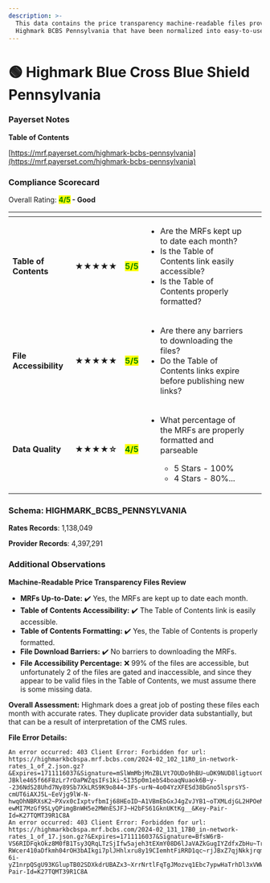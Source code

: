 ```yaml
---
description: >-
  This data contains the price transparency machine-readable files provided by
  Highmark BCBS Pennsylvania that have been normalized into easy-to-use tables.
---
```


# 🟢 Highmark Blue Cross Blue Shield Pennsylvania

### Payerset Notes

**Table of Contents**

[https://mrf.payerset.com/highmark-bcbs-pennsylvania](https://mrf.payerset.com/highmark-bcbs-pennsylvania)

### Compliance Scorecard

Overall Rating: <mark style="color:green;">**4/5**</mark>**&#x20;- Good**

<table data-view="cards"><thead><tr><th></th><th></th><th></th><th></th><th data-hidden data-card-cover data-type="files"></th></tr></thead><tbody><tr><td><strong>Table of Contents</strong></td><td><strong>★★★★★</strong></td><td><mark style="color:green;"><strong>5/5</strong></mark></td><td><ul><li>Are the MRFs kept up to date each month? </li><li>Is the Table of Contents link easily accessible?</li><li>Is the Table of Contents properly formatted?</li></ul></td><td></td></tr><tr><td><strong>File Accessibility</strong></td><td><strong>★★★★★</strong></td><td><mark style="color:green;"><strong>5/5</strong></mark></td><td><ul><li>Are there any barriers to downloading the files?</li><li>Do the Table of Contents links expire before publishing new links?</li></ul></td><td></td></tr><tr><td><strong>Data Quality</strong></td><td><strong>★★★★☆</strong></td><td><mark style="color:green;"><strong>4/5</strong></mark></td><td><ul><li><p>What percentage of the MRFs are properly formatted and parseable</p><ul><li>5 Stars - 100%</li><li>4 Stars - 80%...</li></ul></li></ul></td><td></td></tr></tbody></table>

### Schema: HIGHMARK\_BCBS\_PENNSYLVANIA

**Rates Records**: 1,138,049

**Provider Records**: 4,397,291

### Additional Observations

**Machine-Readable Price Transparency Files Review**

* **MRFs Up-to-Date:** ✔️ Yes, the MRFs are kept up to date each month.
* **Table of Contents Accessibility:** ✔️ The Table of Contents link is easily accessible.
* **Table of Contents Formatting:** ✔️ Yes, the Table of Contents is properly formatted.
* **File Download Barriers:** ✔️ No barriers to downloading the MRFs.
* **File Accessibility Percentage:** ❌ 99% of the files are accessible, but unfortunately 2 of the files are gated and inaccessible, and since they appear to be valid files in the Table of Contents, we must assume there is some missing data.

**Overall Assessment:** Highmark does a great job of posting these files each month with accurate rates. They duplicate provider data substantially, but that can be a result of interpretation of the CMS rules.

**File Error Details:**

```
An error occurred: 403 Client Error: Forbidden for url: https://highmarkbcbspa.mrf.bcbs.com/2024-02_102_11R0_in-network-rates_1_of_2.json.gz?&Expires=1711116037&Signature=mSlWmMbjMnZBLVt7OUDo9hBU~uDK9NUD8ligtuorGyn0ccHWlU3NgeeOsrLcG~OV6-JBkle465f66F8zLr7rOaPWZqsIFs1ki~5I35p0m1ebS4boaqNuaok6B~y--236NdS28Uhd7Ny89Sb7XkLRS9K9o844~3Fs-urN~4o04YzXFESd38bGno5lsprsYS-cmUT6iAXJ5L~EeVjg9lW-N-hwqOhNBRXsK2~PXvx0cIxptvfbmIj68HEoID~A1VBmEbGxJ4gZvJYB1~oTXMLdjGL2HPOeMy7KI5fw-ewMI7MzGf9SLyQPimgBnWH5e2MWnESJFJ~H2bFS61GknUKtKg__&Key-Pair-Id=K27TQMT39R1C8A
An error occurred: 403 Client Error: Forbidden for url: https://highmarkbcbspa.mrf.bcbs.com/2024-02_131_17B0_in-network-rates_1_of_17.json.gz?&Expires=1711116037&Signature=BfsW6rB-VS6RIDFqkOkz8M0fB1Tsy3QRqLTzSjIfw5ajeh3tEXmY08D6lJaVAZkGugIYZdfxZbHu~TrRf61fYtOA5ElKk2HtixcKy1Cvidi51iWKPvzX143rSb-RWcer410aDfkmh04rOH3bAIkgi7plJHhlxru8y19CIemhtFiRRD1qc~rjJBxZ7qjNkkjrqmyBZFK7np1ibJus5ec35GEHr7YEq~omsBaoE2Yb4dZOAX1DsfM3q-6i-yZ1nrpQSgU93KGlupTB02SDXkdrUBAZx3~XrrNrtlFqTgJMozvq1Ebc7ypwHaTrhDl3xVWWQlgyEtoT1o4b4bnVym2PBQ__&Key-Pair-Id=K27TQMT39R1C8A
```
